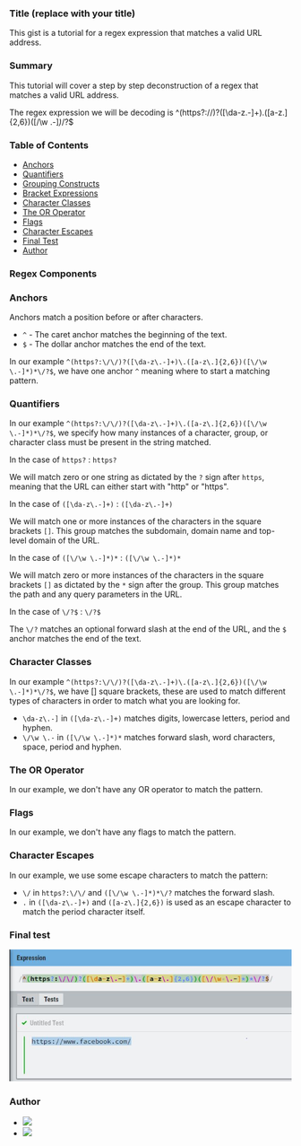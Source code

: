 ### Title (replace with your title)

This gist is a tutorial for a regex expression that matches a valid URL address.

### Summary
This tutorial will cover a step by step deconstruction of a regex that matches a valid URL address.

The regex expression we will be decoding is  ^(https?:\/\/)?([\da-z\.-]+)\.([a-z\.]{2,6})([\/\w \.-]*)*\/?$

### Table of Contents

- [Anchors](#anchors)
- [Quantifiers](#quantifiers)
- [Grouping Constructs](#grouping-constructs)
- [Bracket Expressions](#bracket-expressions)
- [Character Classes](#character-classes)
- [The OR Operator](#the-or-operator)
- [Flags](#flags)
- [Character Escapes](#character-escapes)
- [Final Test](#final-test)
- [Author](#author)

### Regex Components

### Anchors
Anchors match a position before or after characters.

- `^` - The caret anchor matches the beginning of the text. 
- `$` - The dollar anchor matches the end of the text.

In our example `^(https?:\/\/)?([\da-z\.-]+)\.([a-z\.]{2,6})([\/\w \.-]*)*\/?$`, we have one anchor `^`  meaning where to start a matching pattern.

### Quantifiers
In our example `^(https?:\/\/)?([\da-z\.-]+)\.([a-z\.]{2,6})([\/\w \.-]*)*\/?$`, we specify how many instances of a character, group, or character class must be present in the string matched.

In the case of `https?` : `https?` 

We will match zero or one string as dictated by the `?` sign after `https`, meaning that the URL can either start with "http" or "https".

In the case of `([\da-z\.-]+)` : `([\da-z\.-]+)` 

We will match one or more instances of the characters in the square brackets `[]`. This group matches the subdomain, domain name and top-level domain of the URL.

In the case of `([\/\w \.-]*)*` : `([\/\w \.-]*)*` 

We will match zero or more instances of the characters in the square brackets `[]` as dictated by the `*` sign after the group. This group matches the path and any query parameters in the URL.

In the case of `\/?$` : `\/?$`

The `\/?` matches an optional forward slash at the end of the URL, and the `$` anchor matches the end of the text.

### Character Classes
In our example `^(https?:\/\/)?([\da-z\.-]+)\.([a-z\.]{2,6})([\/\w \.-]*)*\/?$`, we have [] square brackets, these are used to match different types of characters in order to match what you are looking for.

- `\da-z\.-]` in `([\da-z\.-]+)` matches digits, lowercase letters, period and hyphen.
- `\/\w \.-` in `([\/\w \.-]*)*` matches forward slash, word characters, space, period and hyphen.

### The OR Operator
In our example, we don't have any OR operator to match the pattern.

### Flags
In our example, we don't have any flags to match the pattern.

### Character Escapes
In our example, we use some escape characters to match the pattern:

- `\/` in `https?:\/\/` and `([\/\w \.-]*)*\/?` matches the forward slash.
- `.` in `([\da-z\.-]+)` and `([a-z\.]{2,6})` is used as an escape character to match the period character itself.

### Final test
![My Remote Image](https://github.com/Kikolock/Regex-Tutorial/blob/main/test%20done.JPG)

### Author
* <a href = "https://github.com/Kikolock"><img src="https://img.shields.io/badge/GitHub-100000?style=for-the-badge&logo=github&logoColor=white" target="_blank"></a>
* <a href = "mailto:icaro12@hotmail.com"><img src="https://img.shields.io/badge/Gmail-D14836?style=for-the-badge&logo=gmail&logoColor=white" target="_blank"></a>